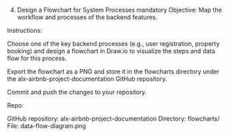 4. Design a Flowchart for System Processes
mandatory
Objective: Map the workflow and processes of the backend features.

Instructions:

Choose one of the key backend processes (e.g., user registration, property booking) and design a flowchart in Draw.io to visualize the steps and data flow for this process.

Export the flowchart as a PNG and store it in the flowcharts directory under the alx-airbnb-project-documentation GitHub repository.

Commit and push the changes to your repository.

Repo:

GitHub repository: alx-airbnb-project-documentation
Directory: flowcharts/
File: data-flow-diagram.png
